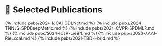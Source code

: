 # 📝 Selected Publications 
{% include pubs/2024-IJCAI-GDLNet.md %}
{% include pubs/2024-TNNLS-SPDDeepMetric.md %}
{% include pubs/2024-CVPR-SPDMLR.md %}
{% include pubs/2024-ICLR-LieBN.md %}
{% include pubs/2023-AAAI-RieLocal.md %}
{% include pubs/2021-TBD-Hbrid.md %} 